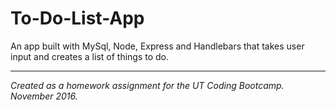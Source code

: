 # To-Do-List-App
An app built with MySql, Node, Express and Handlebars that takes user input and creates a list of things to do. 

----
_Created as a homework assignment for the UT Coding Bootcamp. November 2016._
